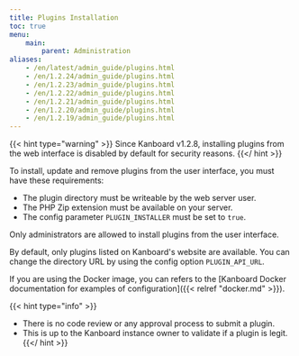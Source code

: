 ```yaml
---
title: Plugins Installation
toc: true
menu:
    main:
        parent: Administration
aliases:
    - /en/latest/admin_guide/plugins.html
    - /en/1.2.24/admin_guide/plugins.html
    - /en/1.2.23/admin_guide/plugins.html
    - /en/1.2.22/admin_guide/plugins.html
    - /en/1.2.21/admin_guide/plugins.html
    - /en/1.2.20/admin_guide/plugins.html
    - /en/1.2.19/admin_guide/plugins.html
---
```


{{< hint type="warning" >}}
Since Kanboard v1.2.8, installing plugins from the web interface is disabled by default for security reasons.
{{</ hint >}}

To install, update and remove plugins from the user interface, you must have these requirements:

- The plugin directory must be writeable by the web server user.
- The PHP Zip extension must be available on your server.
- The config parameter `PLUGIN_INSTALLER` must be set to `true`.

Only administrators are allowed to install plugins from the user interface.

By default, only plugins listed on Kanboard's website are available.
You can change the directory URL by using the config option `PLUGIN_API_URL`.

If you are using the Docker image, you can refers to the [Kanboard Docker documentation for examples of configuration]({{< relref "docker.md" >}}).

{{< hint type="info" >}}
- There is no code review or any approval process to submit a plugin.
- This is up to the Kanboard instance owner to validate if a plugin is legit.
{{</ hint >}}
